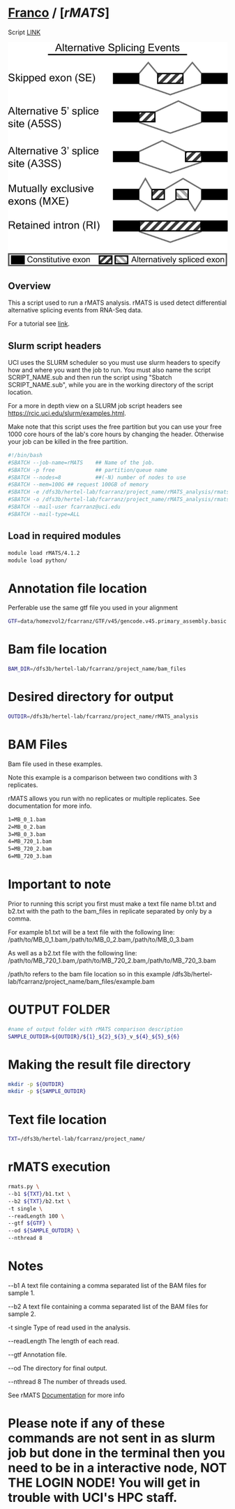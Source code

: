 # [Franco](https://github.com/altsplicer) / [***rMATS***]

Script [LINK](https://github.com/Altsplicer/rMATS_script/blob/main/bash/rMATS_script.sub)

[![.img/fig1.jpg](.img/fig1.jpg)](#nolink)

## Overview

This a script used to run a rMATS analysis. rMATS is used detect differential alternative splicing events from RNA-Seq data.

For a tutorial see [link](https://github.com/Xinglab/rmats-turbo/blob/v4.2.0/README.md).

## Slurm script headers
UCI uses the SLURM scheduler so you must use slurm headers to specify how and where you want the job to run. 
You must also name the script SCRIPT_NAME.sub and then run the script using "Sbatch SCRIPT_NAME.sub", while you are in the working directory of the script location. 

For a more in depth view on a SLURM job script headers see https://rcic.uci.edu/slurm/examples.html.

Make note that this script uses the free partition but you can use your free 1000 core hours of the lab's core hours by changing the header.
Otherwise your job can be killed in the free partition.

``` bash
#!/bin/bash
#SBATCH --job-name=rMATS	## Name of the job.
#SBATCH -p free				## partition/queue name
#SBATCH --nodes=8			##(-N) number of nodes to use
#SBATCH --mem=100G ## request 100GB of memory
#SBATCH -e /dfs3b/hertel-lab/fcarranz/project_name/rMATS_analysis/rmats.err	##Error_log
#SBATCH -o /dfs3b/hertel-lab/fcarranz/project_name/rMATS_analysis/rmats.out	##outputfile_log
#SBATCH --mail-user fcarranz@uci.edu
#SBATCH --mail-type=ALL
```

## Load in required modules
``` bash
module load rMATS/4.1.2
module load python/
```

# Annotation file location 
Perferable use the same gtf file you used in your alignment
``` bash
GTF=data/homezvol2/fcarranz/GTF/v45/gencode.v45.primary_assembly.basic.annotation.gtf
```
# Bam file location
``` bash
BAM_DIR=/dfs3b/hertel-lab/fcarranz/project_name/bam_files
```

# Desired directory for output
``` bash
OUTDIR=/dfs3b/hertel-lab/fcarranz/project_name/rMATS_analysis
```
# BAM Files
Bam file used in these examples.

Note this example is a comparison between two conditions with 3 replicates.

rMATS allows you run with no replicates or multiple replicates. See documentation for more info. 
``` bash
1=MB_0_1.bam
2=MB_0_2.bam
3=MB_0_3.bam
4=MB_720_1.bam
5=MB_720_2.bam
6=MB_720_3.bam 
```

# Important to note

Prior to running this script you first must make a text file name b1.txt and b2.txt with the path to the bam_files in replicate separated by only by a comma.

For example b1.txt will be a text file with the following line: /path/to/MB_0_1.bam,/path/to/MB_0_2.bam,/path/to/MB_0_3.bam

As well as a b2.txt file with the following line: /path/to/MB_720_1.bam,/path/to/MB_720_2.bam,/path/to/MB_720_3.bam

/path/to refers to the bam file location so in this example /dfs3b/hertel-lab/fcarranz/project_name/bam_files/example.bam

# OUTPUT FOLDER

``` bash
#name of output folder with rMATS comparison description
SAMPLE_OUTDIR=${OUTDIR}/${1}_${2}_${3}_v_${4}_${5}_${6}
```

# Making the result file directory

``` bash
mkdir -p ${OUTDIR}
mkdir -p ${SAMPLE_OUTDIR}
```
# Text file location

``` bash
TXT=/dfs3b/hertel-lab/fcarranz/project_name/
```
# rMATS execution

``` bash
rmats.py \
--b1 ${TXT}/b1.txt \
--b2 ${TXT}/b2.txt \
-t single \
--readLength 100 \
--gtf ${GTF} \
--od ${SAMPLE_OUTDIR} \
--nthread 8
```

# Notes
--b1 A text file containing a comma separated list of the BAM files for sample 1.

--b2 A text file containing a comma separated list of the BAM files for sample 2.

-t single   Type of read used in the analysis.

--readLength The length of each read.

--gtf Annotation file.

--od The directory for final output.

--nthread 8 The number of threads used. 

See rMATS [Documentation](https://github.com/Xinglab/rmats-turbo/blob/v4.2.0/README.md) for more info

# Please note if any of these commands are not sent in as slurm job but done in the terminal then you need to be in a interactive node, NOT THE LOGIN NODE! You will get in trouble with UCI's HPC staff. 